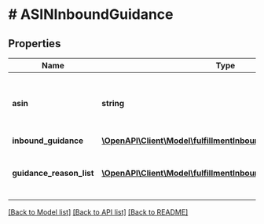 # # ASINInboundGuidance

## Properties

Name | Type | Description | Notes
------------ | ------------- | ------------- | -------------
**asin** | **string** | The Amazon Standard Identification Number (ASIN) of the item. |
**inbound_guidance** | [**\OpenAPI\Client\Model\fulfillmentInboundV0\InboundGuidance**](InboundGuidance.md) |  |
**guidance_reason_list** | [**\OpenAPI\Client\Model\fulfillmentInboundV0\GuidanceReason[]**](GuidanceReason.md) | A list of inbound guidance reason information. | [optional]

[[Back to Model list]](../../README.md#models) [[Back to API list]](../../README.md#endpoints) [[Back to README]](../../README.md)
